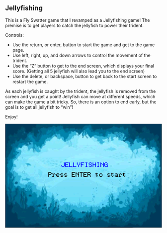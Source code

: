 ## Jellyfishing

This is a Fly Swatter game that I revamped as a Jellyfishing game! The premise is to get players to catch the jellyfish to power their trident.

Controls:
- Use the return, or enter, button to start the game and get to the game page.
- Use left, right, up, and down arrows to control the movement of the trident.
- Use the “Z” button to get to the end screen, which displays your final score. (Getting all 5 jellyfish will also lead you to the end screen)
- Use the delete, or backspace, button to get back to the start screen to restart the game.

As each jellyfish is caught by the trident, the jellyfish is removed from the screen and you get a point! Jellyfish can move at different speeds, which can make the game a bit tricky. So, there is an option to end early, but the goal is to get all jellyfish to “win”!

Enjoy!

![Image of personal website](https://github.com/km-verde/Jellyfishing-Game/blob/main/images/jellyfishingStart.png)
